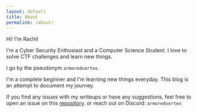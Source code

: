 ```yaml
---
layout: default
title: About
permalink: /about/
---
```


Hi! I'm Rachit

I'm a Cyber Security Enthusiast and a Computer Science Student. I love to solve CTF challenges and learn new things.

I go by the pseudonym `armoredvortex`.

I'm a complete beginner and I'm learning new things everyday. This blog is an attempt to document my journey.

If you find any issues with my writeups or have any suggestions, feel free to open an issue on this [repository](https://github.com/armoredvortex/ctf-writeups).
or reach out on Discord: `armoredvortex`
